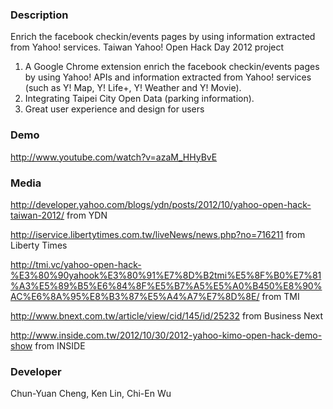 ### Description

Enrich the facebook checkin/events pages by using information extracted from Yahoo! services.
Taiwan Yahoo! Open Hack Day 2012 project

1. A Google Chrome extension enrich the facebook checkin/events pages by using Yahoo! APIs and information extracted from Yahoo! services (such as Y! Map, Y! Life+, Y! Weather and Y! Movie).
2. Integrating Taipei City Open Data (parking information).
3. Great user experience and design for users

### Demo

<http://www.youtube.com/watch?v=azaM_HHyBvE>

### Media

<http://developer.yahoo.com/blogs/ydn/posts/2012/10/yahoo-open-hack-taiwan-2012/> from YDN

<http://iservice.libertytimes.com.tw/liveNews/news.php?no=716211> from Liberty Times

<http://tmi.vc/yahoo-open-hack-%E3%80%90yahook%E3%80%91%E7%8D%B2tmi%E5%8F%B0%E7%81%A3%E5%89%B5%E6%84%8F%E5%B7%A5%E5%A0%B450%E8%90%AC%E6%8A%95%E8%B3%87%E5%A4%A7%E7%8D%8E/>
from TMI

<http://www.bnext.com.tw/article/view/cid/145/id/25232>
from Business Next

<http://www.inside.com.tw/2012/10/30/2012-yahoo-kimo-open-hack-demo-show>
from INSIDE

### Developer

Chun-Yuan Cheng, Ken Lin, Chi-En Wu 

